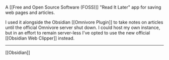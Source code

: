 A [[Free and Open Source Software (FOSS)]] "Read It Later" app for saving web pages and articles. 

I used it alongside the Obsidian [[Omnivore Plugin]] to take notes on articles until the official Omnivore server shut down. I could host my own instance, but in an effort to  remain server-less I've opted to use the new official [[Obsidian Web Clipper]] instead. 

--- 

[[Obsidian]]